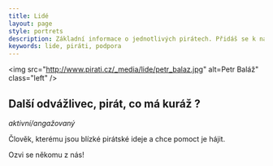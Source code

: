 ```yaml
---
title: Lidé
layout: page
style: portrets
description: Základní informace o jednotlivých pirátech. Přidáš se k nám?
keywords: lide, piráti, podpora
---
```

<img src="http://www.pirati.cz/_media/lide/petr_balaz.jpg" alt=Petr Baláž" class="left" />

## Další odvážlivec, pirát, co má kuráž ?

*aktivní/angažovaný*

Člověk, kterému jsou blízké pirátské ideje a chce pomoct je hájit.
<i class="fa fa-thumbs-o-up"></i>

Ozvi se někomu z nás!